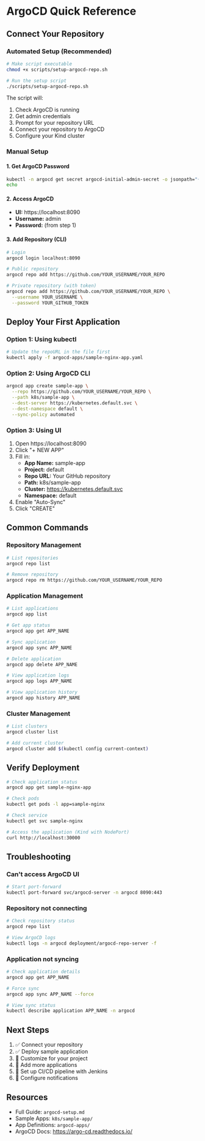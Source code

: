 # ArgoCD Quick Reference

## Connect Your Repository

### Automated Setup (Recommended)
```bash
# Make script executable
chmod +x scripts/setup-argocd-repo.sh

# Run the setup script
./scripts/setup-argocd-repo.sh
```

The script will:
1. Check ArgoCD is running
2. Get admin credentials
3. Prompt for your repository URL
4. Connect your repository to ArgoCD
5. Configure your Kind cluster

### Manual Setup

#### 1. Get ArgoCD Password
```bash
kubectl -n argocd get secret argocd-initial-admin-secret -o jsonpath="{.data.password}" | base64 -d
echo
```

#### 2. Access ArgoCD
- **UI:** https://localhost:8090
- **Username:** admin
- **Password:** (from step 1)

#### 3. Add Repository (CLI)
```bash
# Login
argocd login localhost:8090

# Public repository
argocd repo add https://github.com/YOUR_USERNAME/YOUR_REPO

# Private repository (with token)
argocd repo add https://github.com/YOUR_USERNAME/YOUR_REPO \
  --username YOUR_USERNAME \
  --password YOUR_GITHUB_TOKEN
```

## Deploy Your First Application

### Option 1: Using kubectl
```bash
# Update the repoURL in the file first
kubectl apply -f argocd-apps/sample-nginx-app.yaml
```

### Option 2: Using ArgoCD CLI
```bash
argocd app create sample-app \
  --repo https://github.com/YOUR_USERNAME/YOUR_REPO \
  --path k8s/sample-app \
  --dest-server https://kubernetes.default.svc \
  --dest-namespace default \
  --sync-policy automated
```

### Option 3: Using UI
1. Open https://localhost:8090
2. Click "+ NEW APP"
3. Fill in:
   - **App Name:** sample-app
   - **Project:** default
   - **Repo URL:** Your GitHub repository
   - **Path:** k8s/sample-app
   - **Cluster:** https://kubernetes.default.svc
   - **Namespace:** default
4. Enable "Auto-Sync"
5. Click "CREATE"

## Common Commands

### Repository Management
```bash
# List repositories
argocd repo list

# Remove repository
argocd repo rm https://github.com/YOUR_USERNAME/YOUR_REPO
```

### Application Management
```bash
# List applications
argocd app list

# Get app status
argocd app get APP_NAME

# Sync application
argocd app sync APP_NAME

# Delete application
argocd app delete APP_NAME

# View application logs
argocd app logs APP_NAME

# View application history
argocd app history APP_NAME
```

### Cluster Management
```bash
# List clusters
argocd cluster list

# Add current cluster
argocd cluster add $(kubectl config current-context)
```

## Verify Deployment

```bash
# Check application status
argocd app get sample-nginx-app

# Check pods
kubectl get pods -l app=sample-nginx

# Check service
kubectl get svc sample-nginx

# Access the application (Kind with NodePort)
curl http://localhost:30000
```

## Troubleshooting

### Can't access ArgoCD UI
```bash
# Start port-forward
kubectl port-forward svc/argocd-server -n argocd 8090:443
```

### Repository not connecting
```bash
# Check repository status
argocd repo list

# View ArgoCD logs
kubectl logs -n argocd deployment/argocd-repo-server -f
```

### Application not syncing
```bash
# Check application details
argocd app get APP_NAME

# Force sync
argocd app sync APP_NAME --force

# View sync status
kubectl describe application APP_NAME -n argocd
```

## Next Steps

1. ✅ Connect your repository
2. ✅ Deploy sample application
3. 📝 Customize for your project
4. 📝 Add more applications
5. 📝 Set up CI/CD pipeline with Jenkins
6. 📝 Configure notifications

## Resources

- Full Guide: `argocd-setup.md`
- Sample Apps: `k8s/sample-app/`
- App Definitions: `argocd-apps/`
- ArgoCD Docs: https://argo-cd.readthedocs.io/
